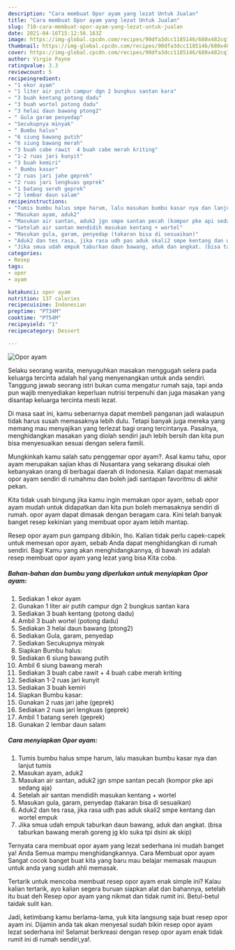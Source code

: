 ```yaml
---
description: "Cara membuat Opor ayam yang lezat Untuk Jualan"
title: "Cara membuat Opor ayam yang lezat Untuk Jualan"
slug: 710-cara-membuat-opor-ayam-yang-lezat-untuk-jualan
date: 2021-04-16T15:12:56.163Z
image: https://img-global.cpcdn.com/recipes/90dfa3dcc1185146/680x482cq70/opor-ayam-foto-resep-utama.jpg
thumbnail: https://img-global.cpcdn.com/recipes/90dfa3dcc1185146/680x482cq70/opor-ayam-foto-resep-utama.jpg
cover: https://img-global.cpcdn.com/recipes/90dfa3dcc1185146/680x482cq70/opor-ayam-foto-resep-utama.jpg
author: Virgie Payne
ratingvalue: 3.3
reviewcount: 5
recipeingredient:
- "1 ekor ayam"
- "1 liter air putih campur dgn 2 bungkus santan kara"
- "3 buah kentang potong dadu"
- "3 buah wortel potong dadu"
- "3 helai daun bawang ptong2"
- " Gula garam penyedap"
- "Secukupnya minyak"
- " Bumbu halus"
- "6 siung bawang putih"
- "6 siung bawang merah"
- "3 buah cabe rawit  4 buah cabe merah kriting"
- "1-2 ruas jari kunyit"
- "3 buah kemiri"
- " Bumbu kasar"
- "2 ruas jari jahe geprek"
- "2 ruas jari lengkuas geprek"
- "1 batang sereh geprek"
- "2 lembar daun salam"
recipeinstructions:
- "Tumis bumbu halus smpe harum, lalu masukan bumbu kasar nya dan lanjut tumis"
- "Masukan ayam, aduk2"
- "Masukan air santan, aduk2 jgn smpe santan pecah (kompor pke api sedang aja)"
- "Setelah air santan mendidih masukan kentang + wortel"
- "Masukan gula, garam, penyedap (takaran bisa di sesuaikan)"
- "Aduk2 dan tes rasa, jika rasa udh pas aduk skali2 smpe kentang dan wortel empuk"
- "Jika smua udah empuk taburkan daun bawang, aduk dan angkat. (bisa taburkan bawang merah goreng jg klo suka tpi dsini ak skip)"
categories:
- Resep
tags:
- opor
- ayam

katakunci: opor ayam 
nutrition: 137 calories
recipecuisine: Indonesian
preptime: "PT34M"
cooktime: "PT54M"
recipeyield: "1"
recipecategory: Dessert

---
```



![Opor ayam](https://img-global.cpcdn.com/recipes/90dfa3dcc1185146/680x482cq70/opor-ayam-foto-resep-utama.jpg)

Selaku seorang wanita, menyuguhkan masakan menggugah selera pada keluarga tercinta adalah hal yang menyenangkan untuk anda sendiri. Tanggung jawab seorang istri bukan cuma mengatur rumah saja, tapi anda pun wajib menyediakan keperluan nutrisi terpenuhi dan juga masakan yang disantap keluarga tercinta mesti lezat.

Di masa  saat ini, kamu sebenarnya dapat membeli panganan jadi walaupun tidak harus susah memasaknya lebih dulu. Tetapi banyak juga mereka yang memang mau menyajikan yang terlezat bagi orang tercintanya. Pasalnya, menghidangkan masakan yang diolah sendiri jauh lebih bersih dan kita pun bisa menyesuaikan sesuai dengan selera famili. 



Mungkinkah kamu salah satu penggemar opor ayam?. Asal kamu tahu, opor ayam merupakan sajian khas di Nusantara yang sekarang disukai oleh kebanyakan orang di berbagai daerah di Indonesia. Kalian dapat memasak opor ayam sendiri di rumahmu dan boleh jadi santapan favoritmu di akhir pekan.

Kita tidak usah bingung jika kamu ingin memakan opor ayam, sebab opor ayam mudah untuk didapatkan dan kita pun boleh memasaknya sendiri di rumah. opor ayam dapat dimasak dengan beragam cara. Kini telah banyak banget resep kekinian yang membuat opor ayam lebih mantap.

Resep opor ayam pun gampang dibikin, lho. Kalian tidak perlu capek-capek untuk memesan opor ayam, sebab Anda dapat menghidangkan di rumah sendiri. Bagi Kamu yang akan menghidangkannya, di bawah ini adalah resep membuat opor ayam yang lezat yang bisa Kita coba.

<!--inarticleads1-->

##### Bahan-bahan dan bumbu yang diperlukan untuk menyiapkan Opor ayam:

1. Sediakan 1 ekor ayam
1. Gunakan 1 liter air putih campur dgn 2 bungkus santan kara
1. Sediakan 3 buah kentang (potong dadu)
1. Ambil 3 buah wortel (potong dadu)
1. Sediakan 3 helai daun bawang (ptong2)
1. Sediakan  Gula, garam, penyedap
1. Sediakan Secukupnya minyak
1. Siapkan  Bumbu halus:
1. Sediakan 6 siung bawang putih
1. Ambil 6 siung bawang merah
1. Sediakan 3 buah cabe rawit + 4 buah cabe merah kriting
1. Sediakan 1-2 ruas jari kunyit
1. Sediakan 3 buah kemiri
1. Siapkan  Bumbu kasar:
1. Gunakan 2 ruas jari jahe (geprek)
1. Sediakan 2 ruas jari lengkuas (geprek)
1. Ambil 1 batang sereh (geprek)
1. Gunakan 2 lembar daun salam




<!--inarticleads2-->

##### Cara menyiapkan Opor ayam:

1. Tumis bumbu halus smpe harum, lalu masukan bumbu kasar nya dan lanjut tumis
1. Masukan ayam, aduk2
1. Masukan air santan, aduk2 jgn smpe santan pecah (kompor pke api sedang aja)
1. Setelah air santan mendidih masukan kentang + wortel
1. Masukan gula, garam, penyedap (takaran bisa di sesuaikan)
1. Aduk2 dan tes rasa, jika rasa udh pas aduk skali2 smpe kentang dan wortel empuk
1. Jika smua udah empuk taburkan daun bawang, aduk dan angkat. (bisa taburkan bawang merah goreng jg klo suka tpi dsini ak skip)




Ternyata cara membuat opor ayam yang lezat sederhana ini mudah banget ya! Anda Semua mampu menghidangkannya. Cara Membuat opor ayam Sangat cocok banget buat kita yang baru mau belajar memasak maupun untuk anda yang sudah ahli memasak.

Tertarik untuk mencoba membuat resep opor ayam enak simple ini? Kalau kalian tertarik, ayo kalian segera buruan siapkan alat dan bahannya, setelah itu buat deh Resep opor ayam yang nikmat dan tidak rumit ini. Betul-betul taidak sulit kan. 

Jadi, ketimbang kamu berlama-lama, yuk kita langsung saja buat resep opor ayam ini. Dijamin anda tak akan menyesal sudah bikin resep opor ayam lezat sederhana ini! Selamat berkreasi dengan resep opor ayam enak tidak rumit ini di rumah sendiri,ya!.

